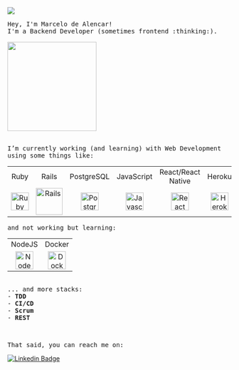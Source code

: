 ![](https://komarev.com/ghpvc/?username=dealencarmarcelo&color=431194)
<p>
  <samp>Hey, I'm Marcelo de Alencar!<br>
    I'm a Backend Developer (sometimes frontend :thinking:).
    <br>
    <br>
    <img src="https://media4.giphy.com/media/hftFT911INdgk/giphy.gif?cid=ecf05e47a4z03gvd2njrno6g0aq3zyqtua8uzkr4xej6ynwr&rid=giphy.gif" width="200" height="200" />    
  </samp>
</p>
<p>
  <br>
  <samp>I’m currently working (and learning) with Web Development using some things like:</samp>
  <br>
</p>

<table>
  <tbody>
    <tr>
      <td align="center">
        Ruby
      </td>
      <td align="center">
        Rails
      </td>
      <td align="center">
        PostgreSQL
      </td>
      <td align="center">
        JavaScript
      </td>
      <td align="center">
        React/React Native
      </td>
      <td align="center">
        Heroku
      </td>
      <td align="center">
        Sentry
      </td>
    </tr>
    <tr>
      <td align="center">
        <img alt="Ruby" src="https://cdn.svgporn.com/logos/ruby.svg" width="40" heigth="40">
      </td>
      <td align="center">
        <img alt="Rails" src="https://cdn.svgporn.com/logos/rails.svg" width="60" heigth="50">
      </td>
      <td align="center">
        <img alt="PostgreSQL" src="https://cdn.svgporn.com/logos/postgresql.svg" width="40" heigth="40">
      </td>
      <td align="center">
        <img alt="Javascript" src="https://cdn.svgporn.com/logos/javascript.svg" width="40" heigth="40">
      </td>
      <td align="center">
        <img alt="React" src="https://cdn.svgporn.com/logos/react.svg" width="40" heigth="40">
      </td>
      <td align="center">
        <img alt="Heroku" src="https://cdn.svgporn.com/logos/heroku-icon.svg" width="40" heigth="40">
      </td>
      <td align="center">
        <img alt="Sentry" src="https://cdn.svgporn.com/logos/sentry-icon.svg" width="40" heigth="40">
      </td>
    </tr>
  </tbody>
</table>

<p>
  <samp>and not working but learning:</samp>
</p>

<table>
  <tbody>
    <tr>
      <td align="center">
        NodeJS
      </td>
      <td align="center">
        Docker
      </td>
    <tr>
      <td align="center">
        <img alt="NodeJS" src="https://cdn.svgporn.com/logos/nodejs-icon.svg" width="40" heigth="40">
      </td>
      <td align="center">
        <img alt="Docker" src="https://cdn.svgporn.com/logos/docker-icon.svg" width="40" heigth="40">
      </td>
    </tr>
  </tbody>
</table>

<p>
  <samp>
    <br>
    ... and more stacks:<br>
    - <strong>TDD</strong><br>
    - <strong>CI/CD</strong><br>
    - <strong>Scrum</strong><br>
    - <strong>REST</strong>
  </samp>
</p>
<br>
<p>
  <samp>That said, you can reach me on:<samp><br>
</p>  
    
[![Linkedin Badge](https://img.shields.io/badge/LinkedIn-0077B5?style=for-the-badge&logo=linkedin&logoColor=white)](https://www.linkedin.com/in/dealencarmarcelo)
  


